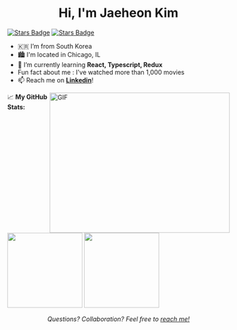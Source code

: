 <h1 align="center">Hi, I'm Jaeheon Kim</h1>
<a href="https://linkedin.com/in/jae-the-castaway" align="center"><img src="https://img.shields.io/badge/-LinkedIn-0e76a8?style=flat-square&logo=Linkedin&logoColor=white" alt="Stars Badge"/></a>
<a href="https://instagram.com/jae_the_castaway" align="center"><img src="https://img.shields.io/badge/-Instagram-e4405f?style=flat-square&logo=Instagram&logoColor=white" alt="Stars Badge"/></a>


- 🇰🇷 I’m from South Korea
- 🏙️ I'm located in Chicago, IL
- 🌱 I’m currently learning <strong>React, Typescript, Redux</strong>
- Fun fact about me : I've watched more than 1,000 movies
- 📫 Reach me on <a href="https://linkedin.com/in/jae-the-castaway"><strong>Linkedin</strong></a>!
 <img align="right" alt="GIF" src="https://github.com/Gapur/Gapur/blob/main/assets/coding.gif?raw=true" width="408" height="318" />
 
📈 **My GitHub Stats:**

<p>
  <img height="170em" src="https://github-readme-stats.vercel.app/api?username=jae-the-castaway&show_icons=true&theme=dark&hide_border=true&&count_private=true&include_all_commits=true" />
  <img height="170em" src="https://github-readme-stats.vercel.app/api/top-langs/?username=jae-the-castaway&exclude_repo=KNN-Image-Classification&show_icons=true&theme=dark&hide_border=true&layout=compact&langs_count=8"/>
</p>
<div align="center">
<i>Questions? Collaboration? Feel free to <a href="https://github.com/jae-the-castaway">reach me!</a></i>
</div>
